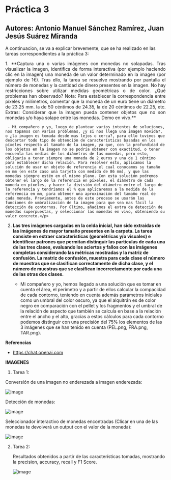 # Práctica 3

## Autores: Antonio Manuel Sánchez Ramírez, Juan Jesús Suárez Miranda

A continuacion, se va a explicar brevemente, que se ha realizado en las tareas correspondientes a la práctica 3:

<p align="justify">1. **Captura una o varias imágenes con monedas no solapadas. Tras visualizar la imagen, identifica de forma interactiva (por ejemplo haciendo clic en la imagen) una moneda de un valor determinado en la imagen (por ejemplo de 1€). Tras ello, la tarea se resuelve mostrando por pantalla el número de monedas y la cantidad de dinero presentes en la imagen. No hay restricciones sobre utilizar medidas geométricas o de color. ¿Qué problemas han observado?
Nota: Para establecer la correspondencia entre píxeles y milímetros, comentar que la moneda de un euro tiene un diámetro de 23.25 mm. la de 50 céntimos de 24.35, la de 20 céntimos de 22.25, etc. 
Extras: Considerar que la imagen pueda contener objetos que no son monedas y/o haya solape entre las monedas. Demo en vivo.**
   
     - Mi compañero y yo, luego de plantear varios intentos de soluciones, nos topamos con varios problemas, ¿y si nos llega una imagen movida?, o ¿la imagen es tomada desde mas lejos o cerca?, para ello tuvimos que descartar todo tipo de obtención de características basadas en los píxeles respecto al tamaño de la imagen, ya que, con la profundidad de los objetos en la imagen no se podría obtener con exactitud, o tener encuenta las medias de los diámetros de las monedas, pero esto, obligaria a tener siempre una moneda de 2 euros y una de 1 céntimo para establecer dicha relación. Para resolver esto, aplicamos la solución de usar un objeto de referencia el cual conocamos su tamaño en mm (en este caso una tarjeta con medida de 86 mm), y que las monedas siempre estén en el mismo plano. Con esta solución podremos obtener el largo de la referencia en píxeles, el diámetro de cada moneda en píxeles, y hacer la división del diámetro entre el largo de la referencia y tendríamos el % que aplicaremos a la medida de la referencia en mm, para obtener una aproximación del tamaño real de cada moneda. Previamente, antes de este proceso se usarán las funciones de umbralización de la imagen para que sea mas fácil la detección de contornos. Por último, añadimos el extra de detección de monedas superpuestas, y seleccionar las monedas en vivo, obteniendo su valor concreto.</p>

2. **Las tres imágenes cargadas en la celda inicial, han sido extraidas de las imágenes de mayor tamaño presentes en la carpeta. La tarea consiste en extraer características (geométricas y/o visuales) e identificar patrones que permitan distinguir las partículas de cada una de las tres clases, evaluando los aciertos y fallos con las imágenes completas considerando las métricas mostradas y la matriz de confusión. La matriz de confusión, muestra para cada clase el número de muestras que se clasifican correctamente de dicha clase, y el número de muestras que se clasifican incorrectamente por cada una de las otras dos clases.**
   
    - Mi compañero y yo, hemos llegado a una solución que es tomar en cuenta el área, el perímetro y a partir de ellos calcular la compacidad de cada contorno, teniendo en cuenta además parámetros iniciales como un umbral del color oscuro, ya que el alquitrán es de color negro en comparación con el pellet y los fragmentos y el umbral de la relación de aspecto que también se calcula en base a la relación entre el ancho y el alto, gracias a estos cálculos para cada contorno podemos distinguir con una precisión del 75% los elementos de las 3 imágenes que se han tenido en cuenta (PEL.png, FRA.png, TAR.png).

**Referencias**
- https://chat.openai.com

**IMAGENES**

1. Tarea 1:

  Conversión de una imagen no enderezada a imagen enderezada:

  ![image](https://github.com/user-attachments/assets/cede6cc6-e367-4fd3-be75-b8c2f110b0fe)

  Detección de monedas:
  
  ![image](https://github.com/user-attachments/assets/571fa1d2-8c40-4ac4-9ab5-a6dd24c6ebf7)

  Seleccionador interactivo de monedas encontradas (Clicar en una de las monedas te devolverá un output con el valor de la moneda):

  ![image](https://github.com/user-attachments/assets/d2ef1ff2-9928-4a8d-acef-ecc91f936fa2)

2. Tarea 2:

   Resultados obtenidos a partir de las características tomadas, mostrando la precision, accuracy, recall y F1 Score.

   ![image](https://github.com/user-attachments/assets/51ca58b6-bd83-4b23-8b4b-eb90dd5aaebb)



 
